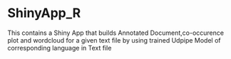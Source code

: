 # ShinyApp_R
This contains a Shiny App that builds Annotated Document,co-occurence plot and wordcloud for a given text file by using trained Udpipe Model of corresponding language in Text file